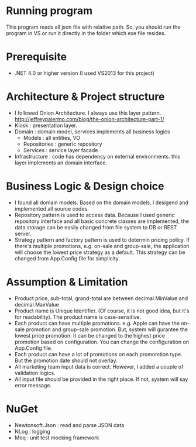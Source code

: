# Running program
This program reads all json file with relative path. So, you should run the program in VS or run it directly in the folder which exe file resides. 

# Prerequisite
- .NET 4.0 or higher version (I used VS2013 for this project)

# Architecture & Project structure
- I followed Onion Architecture. I always use this layer pattern. http://jeffreypalermo.com/blog/the-onion-architecture-part-1/
- Kiosk : presentation layer. 
- Domain : domain model, services implements all business logics
  * Models : all entities, VO
  * Repositories : generic repository
  * Services : service layer facade
- Infrastructure : code has dependency on external environments. this layer implements an domain interface.

# Business Logic & Design choice
- I found all domain models. Based on the domain models, I desigend and implemented all source codes.
- Repository pattern is used to access data. Because I used generic repository interface and all basic concrete classes are implemented, the data storage can be easily changed from file system to DB or REST server.
- Strategy pattern and factory pattern is used to determin pricing policy. If there's multiple promotions, e.g. on-sale and group-sale, the application will choose the lowest price strategy as a default. This strategy can be changed from App.Config file for simplicity.

# Assumption & Limitation
- Product price, sub-total, grand-total are between decimal.MinValue and decimal.MaxValue
- Product name is Unique Identifier. (Of course, it is not good idea, but it's for readability). The product name is case-sensitive.
- Each product can have multiple promotions. e.g. Apple can have the on-sale promotion and group-sale promotion. But, system will gurantee the lowest price promotion. It can be changed to the highest price promotion based on configuration. You can change the configuration on App.Config file.
- Each product can have a lot of promotions on each promomtion type. But the promotion date should not overlay.
- All marketing team input data is correct. However, I added a couple of validation logics.
- All input file should be provided in the right place. If not, system will say error message.

# NuGet
- Newtonsoft.Json : read and parse JSON data
- NLog : logging
- Moq : unit test mocking framework

